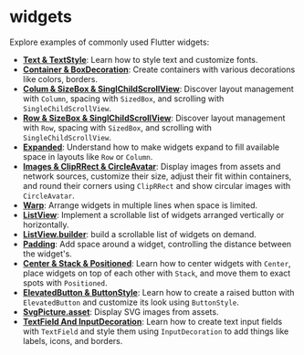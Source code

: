 # widgets

Explore examples of commonly used Flutter widgets:
- **[Text & TextStyle](lib/TextAndTextStyle_01.dart)**: Learn how to style text and customize fonts.
- **[Container & BoxDecoration](lib/containerAndBoxDecoration_02.dart)**: Create containers with various decorations like colors, borders.
- **[Colum & SizeBox & SinglChildScrollView](lib/columSizeBoxAndSinglChildScrollView_03.dart)**: Discover layout management with `Column`, spacing with `SizedBox`, and scrolling with `SingleChildScrollView`.
- **[Row & SizeBox & SinglChildScrollView](lib/rowAndSizeBoxAndSinglChildScrollView_04.dart)**: Discover layout management with `Row`, spacing with `SizedBox`, and scrolling with `SingleChildScrollView`.
- **[Expanded](lib/Expanded_05.dart)**: Understand how to make widgets expand to fill available space in layouts like `Row` or `Column`.
- **[Images & ClipRRect & CircleAvatar](lib/ImagesAndClipRRectAndCircleAvatar_06.dart)**: Display images from assets and network sources, customize their size, adjust their fit within containers, and round their corners using `ClipRRect` and show circular images with `CircleAvatar`.
- **[Warp](lib/Wrap_07.dart)**: Arrange widgets in multiple lines when space is limited.
- **[ListView](lib/ListView_08.dart)**:  Implement a scrollable list of widgets arranged vertically or horizontally.
- **[ListView.builder](lib/ListViewBuilder_09.dart)**:  build a scrollable list of widgets on demand.
- **[Padding](lib/padding_10.dart)**: Add space around a widget, controlling the distance between the widget's.
- **[Center & Stack & Positioned](lib/centerAndStackAndPositioned_11.dart)**: Learn how to center widgets with `Center`, place widgets on top of each other with  `Stack`, and move them to exact spots with `Positioned`.
- **[ElevatedButton & ButtonStyle](lib/ElevatedButtonAndButtonStyle_12.dart)**: Learn how to create a raised button with `ElevatedButton` and customize its look using `ButtonStyle`.
- **[SvgPicture.asset](lib/SvgPicture.asset_13.dart)**: Display SVG images from assets.
- **[TextField And InputDecoration](lib/TextFieldAndInputDecoration_14.dart)**: Learn how to create text input fields with `TextField` and style them using `InputDecoration` to add things like labels, icons, and borders.